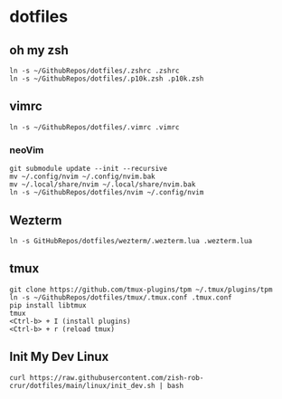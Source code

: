 # dotfiles
## oh my zsh

```shell
ln -s ~/GithubRepos/dotfiles/.zshrc .zshrc
ln -s ~/GithubRepos/dotfiles/.p10k.zsh .p10k.zsh
```

## vimrc

```shell
ln -s ~/GithubRepos/dotfiles/.vimrc .vimrc
```

### neoVim
```shell
git submodule update --init --recursive
mv ~/.config/nvim ~/.config/nvim.bak
mv ~/.local/share/nvim ~/.local/share/nvim.bak
ln -s ~/GithubRepos/dotfiles/nvim ~/.config/nvim
```

## Wezterm
```shell
ln -s GitHubRepos/dotfiles/wezterm/.wezterm.lua .wezterm.lua
```

## tmux
```shell
git clone https://github.com/tmux-plugins/tpm ~/.tmux/plugins/tpm
ln -s ~/GithubRepos/dotfiles/tmux/.tmux.conf .tmux.conf
pip install libtmux
tmux 
<Ctrl-b> + I (install plugins)
<Ctrl-b> + r (reload tmux)
```

## Init My Dev Linux
```shell
curl https://raw.githubusercontent.com/zish-rob-crur/dotfiles/main/linux/init_dev.sh | bash
```